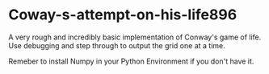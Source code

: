 # Coway-s-attempt-on-his-life896
A very rough and incredibly basic implementation of Conway's game of life. Use debugging and step through to output the grid one at a time. 

Remeber to install Numpy in your Python Environment if you don't have it. 
